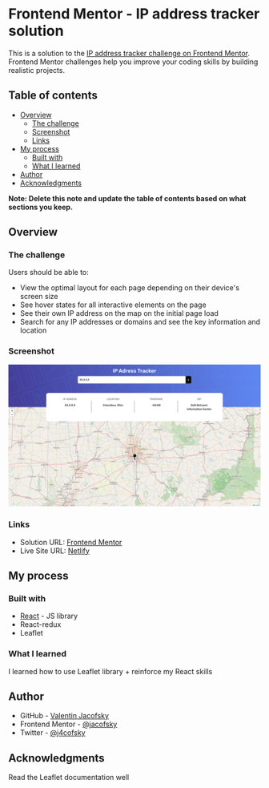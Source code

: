 # Frontend Mentor - IP address tracker solution

This is a solution to the [IP address tracker challenge on Frontend Mentor](https://www.frontendmentor.io/challenges/ip-address-tracker-I8-0yYAH0). Frontend Mentor challenges help you improve your coding skills by building realistic projects. 

## Table of contents

- [Overview](#overview)
  - [The challenge](#the-challenge)
  - [Screenshot](#screenshot)
  - [Links](#links)
- [My process](#my-process)
  - [Built with](#built-with)
  - [What I learned](#what-i-learned)
- [Author](#author)
- [Acknowledgments](#acknowledgments)

**Note: Delete this note and update the table of contents based on what sections you keep.**

## Overview

### The challenge

Users should be able to:

- View the optimal layout for each page depending on their device's screen size
- See hover states for all interactive elements on the page
- See their own IP address on the map on the initial page load
- Search for any IP addresses or domains and see the key information and location

### Screenshot

![](./screenshot.png)

### Links

- Solution URL: [Frontend Mentor](https://your-solution-url.com)
- Live Site URL: [Netlify](https://jacofsky-ip-tracker.netlify.app)

## My process

### Built with

- [React](https://reactjs.org/) - JS library
- React-redux
- Leaflet

### What I learned

I learned how to use Leaflet library + reinforce my React skills

## Author

- GitHub - [Valentin Jacofsky](https://github.com/jacofsky)
- Frontend Mentor - [@jacofsky](https://www.frontendmentor.io/profile/jacofsky)
- Twitter - [@j4cofsky](https://twitter.com/j4cofsky)

## Acknowledgments

Read the Leaflet documentation well
